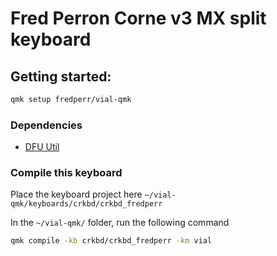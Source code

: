 # Fred Perron Corne v3 MX split keyboard

## Getting started:

```bash
qmk setup fredperr/vial-qmk
```

### Dependencies

- [DFU Util](https://dfu-util.sourceforge.net/)

### Compile this keyboard
Place the keyboard project here `~/vial-qmk/keyboards/crkbd/crkbd_fredperr`

In the `~/vial-qmk/` folder, run the following command
```bash
qmk compile -kb crkbd/crkbd_fredperr -km vial
```

